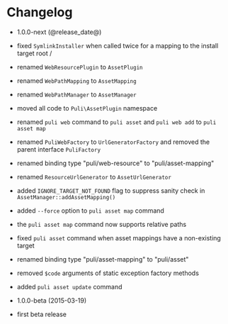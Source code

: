 Changelog
=========

* 1.0.0-next (@release_date@)

 * fixed `SymlinkInstaller` when called twice for a mapping to the install 
   target root /
 * renamed `WebResourcePlugin` to `AssetPlugin`
 * renamed `WebPathMapping` to `AssetMapping`
 * renamed `WebPathManager` to `AssetManager`
 * moved all code to `Puli\AssetPlugin` namespace
 * renamed `puli web` command to `puli asset` and `puli web add` to `puli asset map`
 * renamed `PuliWebFactory` to `UrlGeneratorFactory` and removed the parent
   interface `PuliFactory`
 * renamed binding type "puli/web-resource" to "puli/asset-mapping"
 * renamed `ResourceUrlGenerator` to `AssetUrlGenerator`
 * added `IGNORE_TARGET_NOT_FOUND` flag to suppress sanity check in `AssetManager::addAssetMapping()`
 * added `--force` option to `puli asset map` command
 * the `puli asset map` command now supports relative paths
 * fixed `puli asset` command when asset mappings have a non-existing target
 * renamed binding type "puli/asset-mapping" to "puli/asset"
 * removed `$code` arguments of static exception factory methods
 * added `puli asset update` command
 
* 1.0.0-beta (2015-03-19)

 * first beta release
